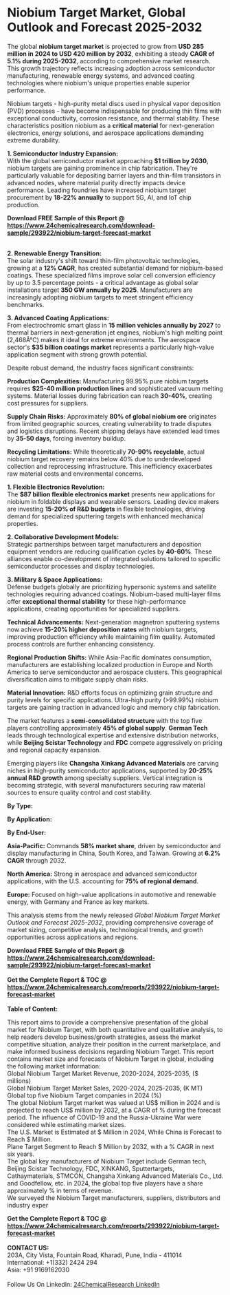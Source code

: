 <h1>Niobium Target Market, Global Outlook and Forecast 2025-2032</h1><p>The global <strong>niobium target market</strong> is projected to grow from <strong>USD 285 million in 2024 to USD 420 million by 2032</strong>, exhibiting a steady <strong>CAGR of 5.1% during 2025-2032</strong>, according to comprehensive market research. This growth trajectory reflects increasing adoption across semiconductor manufacturing, renewable energy systems, and advanced coating technologies where niobium's unique properties enable superior performance.</p><p>Niobium targets - high-purity metal discs used in physical vapor deposition (PVD) processes - have become indispensable for producing thin films with exceptional conductivity, corrosion resistance, and thermal stability. These characteristics position niobium as a <strong>critical material</strong> for next-generation electronics, energy solutions, and aerospace applications demanding extreme durability.</p><p><strong>1. Semiconductor Industry Expansion:</strong><br>
With the global semiconductor market approaching <strong>$1 trillion by 2030</strong>, niobium targets are gaining prominence in chip fabrication. They're particularly valuable for depositing barrier layers and thin-film transistors in advanced nodes, where material purity directly impacts device performance. Leading foundries have increased niobium target procurement by <strong>18-22% annually</strong> to support 5G, AI, and IoT chip production.</p><div><b>Download FREE Sample of this Report @ 
            <a href="https://www.24chemicalresearch.com/download-sample/293922/niobium-target-forecast-market">
            https://www.24chemicalresearch.com/download-sample/293922/niobium-target-forecast-market</a></b></div><br><p><strong>2. Renewable Energy Transition:</strong><br>
The solar industry's shift toward thin-film photovoltaic technologies, growing at a <strong>12% CAGR</strong>, has created substantial demand for niobium-based coatings. These specialized films improve solar cell conversion efficiency by up to 3.5 percentage points - a critical advantage as global solar installations target <strong>350 GW annually by 2025</strong>. Manufacturers are increasingly adopting niobium targets to meet stringent efficiency benchmarks.</p><p><strong>3. Advanced Coating Applications:</strong><br>
From electrochromic smart glass in <strong>15 million vehicles annually by 2027</strong> to thermal barriers in next-generation jet engines, niobium's high melting point (2,468Â°C) makes it ideal for extreme environments. The aerospace sector's <strong>$35 billion coatings market</strong> represents a particularly high-value application segment with strong growth potential.</p><p>Despite robust demand, the industry faces significant constraints:</p><p><strong>Production Complexities:</strong> Manufacturing 99.95% pure niobium targets requires <strong>$25-40 million production lines</strong> and sophisticated vacuum melting systems. Material losses during fabrication can reach <strong>30-40%</strong>, creating cost pressures for suppliers.</p><p><strong>Supply Chain Risks:</strong> Approximately <strong>80% of global niobium ore</strong> originates from limited geographic sources, creating vulnerability to trade disputes and logistics disruptions. Recent shipping delays have extended lead times by <strong>35-50 days</strong>, forcing inventory buildup.</p><p><strong>Recycling Limitations:</strong> While theoretically <strong>70-90% recyclable</strong>, actual niobium target recovery remains below 40% due to underdeveloped collection and reprocessing infrastructure. This inefficiency exacerbates raw material costs and environmental concerns.</p><p><strong>1. Flexible Electronics Revolution:</strong><br>
The <strong>$87 billion flexible electronics market</strong> presents new applications for niobium in foldable displays and wearable sensors. Leading device makers are investing <strong>15-20% of R&amp;D budgets</strong> in flexible technologies, driving demand for specialized sputtering targets with enhanced mechanical properties.</p><p><strong>2. Collaborative Development Models:</strong><br>
Strategic partnerships between target manufacturers and deposition equipment vendors are reducing qualification cycles by <strong>40-60%</strong>. These alliances enable co-development of integrated solutions tailored to specific semiconductor processes and display technologies.</p><p><strong>3. Military &amp; Space Applications:</strong><br>
Defense budgets globally are prioritizing hypersonic systems and satellite technologies requiring advanced coatings. Niobium-based multi-layer films offer <strong>exceptional thermal stability</strong> for these high-performance applications, creating opportunities for specialized suppliers.</p><p><strong>Technical Advancements:</strong> Next-generation magnetron sputtering systems now achieve <strong>15-20% higher deposition rates</strong> with niobium targets, improving production efficiency while maintaining film quality. Automated process controls are further enhancing consistency.</p><p><strong>Regional Production Shifts:</strong> While Asia-Pacific dominates consumption, manufacturers are establishing localized production in Europe and North America to serve semiconductor and aerospace clusters. This geographical diversification aims to mitigate supply chain risks.</p><p><strong>Material Innovation:</strong> R&amp;D efforts focus on optimizing grain structure and purity levels for specific applications. Ultra-high purity (&gt;99.99%) niobium targets are gaining traction in advanced logic and memory chip fabrication.</p><p>The market features a <strong>semi-consolidated structure</strong> with the top five players controlling approximately <strong>45% of global supply</strong>. <strong>German Tech</strong> leads through technological expertise and extensive distribution networks, while <strong>Beijing Scistar Technology</strong> and <strong>FDC</strong> compete aggressively on pricing and regional capacity expansion.</p><p>Emerging players like <strong>Changsha Xinkang Advanced Materials</strong> are carving niches in high-purity semiconductor applications, supported by <strong>20-25% annual R&amp;D growth</strong> among specialty suppliers. Vertical integration is becoming strategic, with several manufacturers securing raw material sources to ensure quality control and cost stability.</p><p><strong>By Type:</strong></p><p><strong>By Application:</strong></p><p><strong>By End-User:</strong></p><p><strong>Asia-Pacific:</strong> Commands <strong>58% market share</strong>, driven by semiconductor and display manufacturing in China, South Korea, and Taiwan. Growing at <strong>6.2% CAGR</strong> through 2032.</p><p><strong>North America:</strong> Strong in aerospace and advanced semiconductor applications, with the U.S. accounting for <strong>75% of regional demand</strong>.</p><p><strong>Europe:</strong> Focused on high-value applications in automotive and renewable energy, with Germany and France as key markets.</p><p>This analysis stems from the newly released <em>Global Niobium Target Market Outlook and Forecast 2025-2032</em>, providing comprehensive coverage of market sizing, competitive analysis, technological trends, and growth opportunities across applications and regions.</p><div><b>Download FREE Sample of this Report @ 
            <a href="https://www.24chemicalresearch.com/download-sample/293922/niobium-target-forecast-market">
            https://www.24chemicalresearch.com/download-sample/293922/niobium-target-forecast-market</a></b></div><br><div><b>Get the Complete Report & TOC @ 
            <a href="https://www.24chemicalresearch.com/reports/293922/niobium-target-forecast-market">
            https://www.24chemicalresearch.com/reports/293922/niobium-target-forecast-market</a></b></div><br>
            <b>Table of Content:</b><p>This report aims to provide a comprehensive presentation of the global market for Niobium Target, with both quantitative and qualitative analysis, to help readers develop business/growth strategies, assess the market competitive situation, analyze their position in the current marketplace, and make informed business decisions regarding Niobium Target. This report contains market size and forecasts of Niobium Target in global, including the following market information:<br />
Global Niobium Target Market Revenue, 2020-2024, 2025-2035, ($ millions)<br />
Global Niobium Target Market Sales, 2020-2024, 2025-2035, (K MT)<br />
Global top five Niobium Target companies in 2024 (%)<br />
The global Niobium Target market was valued at US$ million in 2024 and is projected to reach US$ million by 2032, at a CAGR of % during the forecast period. The influence of COVID-19 and the Russia-Ukraine War were considered while estimating market sizes.<br />
The U.S. Market is Estimated at $ Million in 2024, While China is Forecast to Reach $ Million.<br />
Plane Target Segment to Reach $ Million by 2032, with a % CAGR in next six years.<br />
The global key manufacturers of Niobium Target include German tech, Beijing Scistar Technology, FDC, XINKANG, Sputtertargets, Cathaymaterials, STMCON, Changsha Xinkang Advanced Materials Co., Ltd. and Goodfellow, etc. in 2024, the global top five players have a share approximately % in terms of revenue.<br />
We surveyed the Niobium Target manufacturers, suppliers, distributors and industry exper</p><div><b>Get the Complete Report & TOC @ 
            <a href="https://www.24chemicalresearch.com/reports/293922/niobium-target-forecast-market">
            https://www.24chemicalresearch.com/reports/293922/niobium-target-forecast-market</a></b></div><br><b>CONTACT US:</b><br>
            203A, City Vista, Fountain Road, Kharadi, Pune, India - 411014<br>
            International: +1(332) 2424 294<br>
            Asia: +91 9169162030 <br><br>
            Follow Us On LinkedIn: <a href="https://www.linkedin.com/company/24chemicalresearch/">24ChemicalResearch LinkedIn</a>